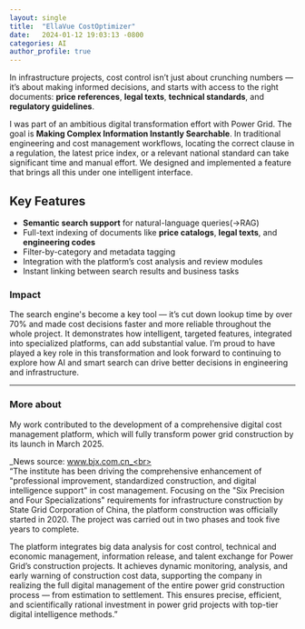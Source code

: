 ```yaml
---
layout: single
title:  "EllaVue CostOptimizer"
date:   2024-01-12 19:03:13 -0800
categories: AI
author_profile: true
---
```


In infrastructure projects, cost control isn’t just about crunching numbers — it’s about making informed decisions, and starts with access to the right documents: **price references**, **legal texts**, **technical standards**, and **regulatory guidelines**.

I was part of an ambitious digital transformation effort with Power Grid. The goal is **Making Complex Information Instantly Searchable**. In traditional engineering and cost management workflows, locating the correct clause in a regulation, the latest price index, or a relevant national standard can take significant time and manual effort. We designed and implemented a feature that brings all this under one intelligent interface.

##  Key Features
- **Semantic search support** for natural-language queries(->RAG)
- Full-text indexing of documents like **price catalogs**, **legal texts**, and **engineering codes**
- Filter-by-category and metadata tagging 
- Integration with the platform’s cost analysis and review modules
- Instant linking between search results and business tasks 

### Impact
The search engine's become a key tool — it’s cut down lookup time by over 70% and made cost decisions faster and more reliable throughout the whole project. It demonstrates how intelligent, targeted features, integrated into specialized platforms, can add substantial value. I’m proud to have played a key role in this transformation and look forward to continuing to explore how AI and smart search can drive better decisions in engineering and infrastructure.

--- 
### More about
My work contributed to the development of a comprehensive digital cost management platform, which will fully transform power grid construction by its launch in March 2025.<br>

_News source: www.bjx.com.cn_<br><br>
“The institute has been driving the comprehensive enhancement of "professional improvement, standardized construction, and digital intelligence support" in cost management. Focusing on the "Six Precision and Four Specializations" requirements for infrastructure construction by State Grid Corporation of China, the platform construction was officially started in 2020. The project was carried out in two phases and took five years to complete.

The platform integrates big data analysis for cost control, technical and economic management, information release, and talent exchange for Power Grid’s construction projects. It achieves dynamic monitoring, analysis, and early warning of construction cost data, supporting the company in realizing the full digital management of the entire power grid construction process — from estimation to settlement. This ensures precise, efficient, and scientifically rational investment in power grid projects with top-tier digital intelligence methods.”<br>
